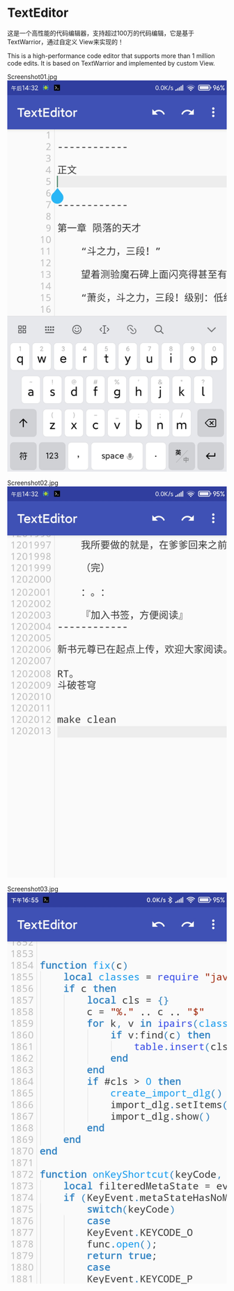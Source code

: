 # TextEditor
这是一个高性能的代码编辑器，支持超过100万的代码编辑，它是基于 TextWarrior，通过自定义 View来实现的！

This is a high-performance code editor that supports more than 1 million code edits. It is based on TextWarrior and implemented by custom View.

Screenshot01.jpg
![image](https://raw.githubusercontent.com/Lzhiyong/TextEditor/master/screenshot/Screenshot01.jpg)


Screenshot02.jpg
![image](https://raw.githubusercontent.com/Lzhiyong/TextEditor/master/screenshot/Screenshot02.jpg)


Screenshot03.jpg
![image](https://raw.githubusercontent.com/Lzhiyong/TextEditor/master/screenshot/Screenshot03.jpg)

